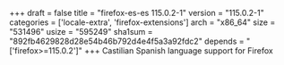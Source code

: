 +++
draft = false
title = "firefox-es-es 115.0.2-1"
version = "115.0.2-1"
categories = ['locale-extra', 'firefox-extensions']
arch = "x86_64"
size = "531496"
usize = "595249"
sha1sum = "892fb4629828d28e54b46b792d4e4f5a3a92fdc2"
depends = "['firefox>=115.0.2']"
+++
Castilian Spanish language support for Firefox